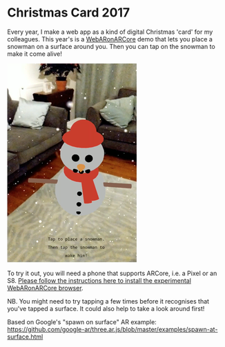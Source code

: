 # Christmas Card 2017

Every year, I make a web app as a kind of digital Christmas 'card' for my colleagues. 
This year's is a [WebARonARCore](https://github.com/google-ar/WebARonARCore) demo that lets you place a snowman on a surface around you. Then you can tap on the snowman
to make it come alive!

![Screenshot](images/screenshot.png)

To try it out, you will need a phone that supports ARCore, i.e. a Pixel or an S8. [Please follow the instructions here to
install the experimental WebARonARCore browser](https://github.com/google-ar/WebARonARCore).

NB. You might need to try tapping a few times before it recognises that you've tapped a surface. It could also help to
take a look around first!

Based on Google's "spawn on surface" AR example:
https://github.com/google-ar/three.ar.js/blob/master/examples/spawn-at-surface.html
